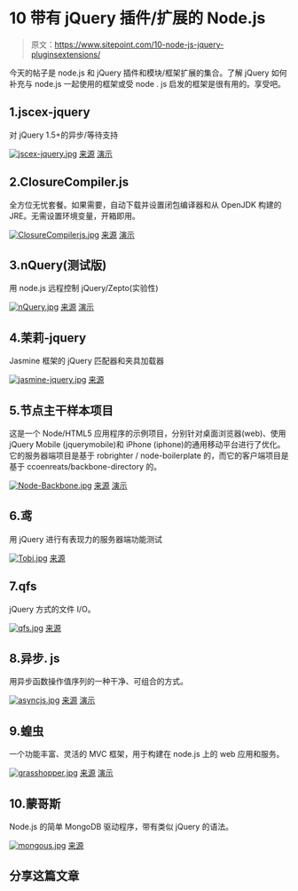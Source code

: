 # 10 带有 jQuery 插件/扩展的 Node.js

> 原文：<https://www.sitepoint.com/10-node-js-jquery-pluginsextensions/>

今天的帖子是 node.js 和 jQuery 插件和模块/框架扩展的集合。了解 jQuery 如何补充与 node.js 一起使用的框架或受 node . js 启发的框架是很有用的。享受吧。

## 1.jscex-jquery

对 jQuery 1.5+的异步/等待支持

[![jscex-jquery.jpg](img/44fdd8600a155941e77843509d86a4a9.png)](https://github.com/audreyt/jscex-jquery#readme) 
[来源](https://github.com/audreyt/jscex-jquery#readme) [演示](http://audreyt.github.com/jscex-jquery/samples/sorting-animations.html)

## 2.ClosureCompiler.js

全方位无忧套餐。如果需要，自动下载并设置闭包编译器和从 OpenJDK 构建的 JRE。无需设置环境变量，开箱即用。

[![ClosureCompilerjs.jpg](img/a4bfae8492a0973ef11d76e589fa1bb5.png)](https://github.com/dcodeIO/ClosureCompiler.js#readme) 
[来源](https://github.com/dcodeIO/ClosureCompiler.js#readme) [演示](http://closure-compiler.appspot.com/home)

## 3.nQuery(测试版)

用 node.js 远程控制 jQuery/Zepto(实验性)

[![nQuery.jpg](img/8eecadf2fffcf8af364bf8fee92dfa75.png)](https://github.com/tblobaum/nodeQuery#readme) 
[来源](https://github.com/tblobaum/nodeQuery#readme) [演示](http://todos-nquery.nodejitsu.com/)

## 4.茉莉-jquery

Jasmine 框架的 jQuery 匹配器和夹具加载器

[![jasmine-jquery.jpg](img/7d79cb61193fd58e1787b773006d4e09.png)](https://github.com/dkastner/node-jasmine-jquery#readme) 
[来源](https://github.com/dkastner/node-jasmine-jquery#readme)

## 5.节点主干样本项目

这是一个 Node/HTML5 应用程序的示例项目，分别针对桌面浏览器(web)、使用 jQuery Mobile (jquerymobile)和 iPhone (iphone)的通用移动平台进行了优化。它的服务器端项目是基于 robrighter / node-boilerplate 的，而它的客户端项目是基于 ccoenreats/backbone-directory 的。

[![Node-Backbone.jpg](img/fd7c857f0af4ef32d67dc611bbfb121a.png)](https://github.com/vinkaga/node-backbone#readme) 
[来源](https://github.com/vinkaga/node-backbone#readme) [演示](http://nodebackbone-vinkaga.dotcloud.com/)

## 6.鸢

用 jQuery 进行有表现力的服务器端功能测试

[![Tobi.jpg](img/3b64d8b3d7ba95cd4ea1046df04de8fb.png)](https://github.com/LearnBoost/tobi#readme) 
[来源](https://github.com/LearnBoost/tobi#readme)

## 7.qfs

jQuery 方式的文件 I/O。

[![qfs.jpg](img/5558a2eea32680917bd5bb92d4b90ad5.png)](https://github.com/tommy351/qfs#readme) 
[来源](https://github.com/tommy351/qfs#readme)

## 8.异步. js

用异步函数操作值序列的一种干净、可组合的方式。

[![asyncjs.jpg](img/bcc287d05c1f8ba9d08ead2615c3ed7d.png)](https://github.com/fjakobs/async.js#readme) 
[来源](https://github.com/fjakobs/async.js#readme) [演示](https://github.com/caolan/async)

## 9.蝗虫

一个功能丰富、灵活的 MVC 框架，用于构建在 node.js 上的 web 应用和服务。

[![grasshopper.jpg](img/d2509379a5d55fbe9455dc0b69e929ee.png)](https://github.com/tuxychandru/grasshopper#readme) 
[来源](https://github.com/tuxychandru/grasshopper#readme) [演示](https://github.com/tuxychandru/grasshopper/tree/master/examples/)

## 10.蒙哥斯

Node.js 的简单 MongoDB 驱动程序，带有类似 jQuery 的语法。

[![mongous.jpg](img/18e3eba2571466ae13180a6bf0e828a0.png)](https://github.com/amark/mongous) 
[来源](https://github.com/amark/mongous)

## 分享这篇文章